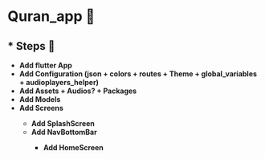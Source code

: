 # Quran_app 📌

## \* Steps 🐾

- <b> Add flutter App
- <b> Add Configuration (json + colors + routes + Theme + global_variables + audioplayers_helper)
- <b> Add Assets + Audios? + Packages
- <b> Add Models
- <b> Add Screens
  - <b> Add SplashScreen
  - <b> Add NavBottomBar
    - Add HomeScreen
